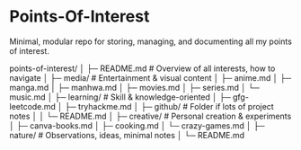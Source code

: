 # Points-Of-Interest
Minimal, modular repo for storing, managing, and documenting all my points of interest.

points-of-interest/
│
├─ README.md                  # Overview of all interests, how to navigate
│
├─ media/                     # Entertainment & visual content
│   ├─ anime.md
│   ├─ manga.md
│   ├─ manhwa.md
│   ├─ movies.md
│   ├─ series.md
│   └─ music.md
│
├─ learning/                  # Skill & knowledge-oriented
│   ├─ gfg-leetcode.md
│   ├─ tryhackme.md
│   ├─ github/                # Folder if lots of project notes
│   │   └─ README.md
│
├─ creative/                  # Personal creation & experiments
│   ├─ canva-books.md
│   ├─ cooking.md
│   └─ crazy-games.md
│
├─ nature/                     # Observations, ideas, minimal notes
│   └─ README.md
